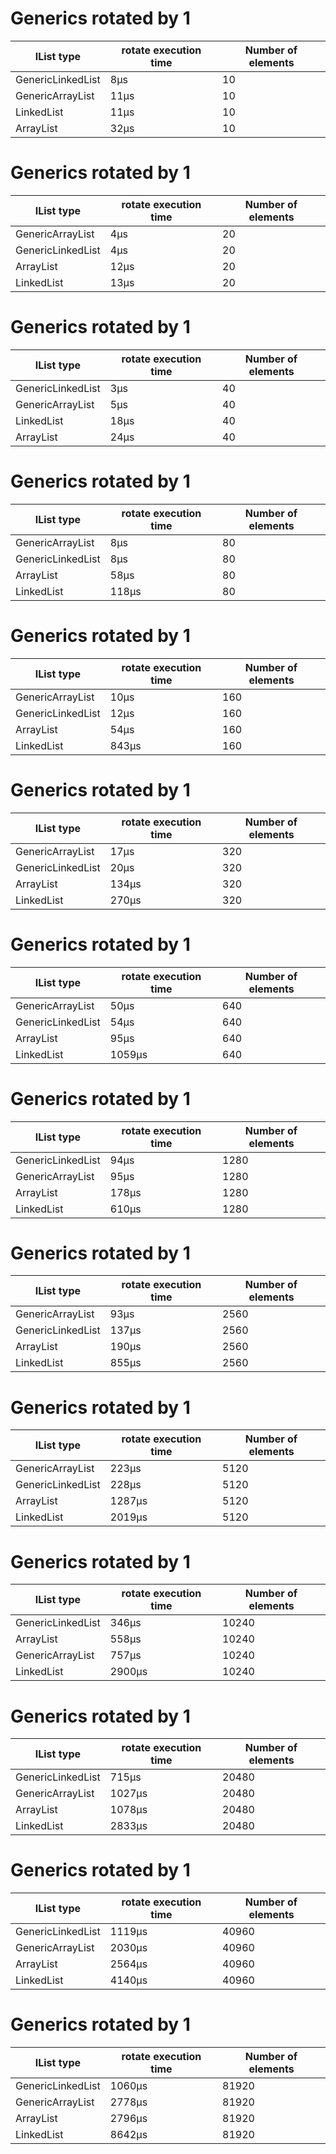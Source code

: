 # Generics rotated by 1
| IList type | rotate execution time | Number of elements | 
| --- | --- | --- | 
| GenericLinkedList | 8μs | 10 | 
| GenericArrayList | 11μs | 10 | 
| LinkedList | 11μs | 10 | 
| ArrayList | 32μs | 10 | 
# Generics rotated by 1
| IList type | rotate execution time | Number of elements | 
| --- | --- | --- | 
| GenericArrayList | 4μs | 20 | 
| GenericLinkedList | 4μs | 20 | 
| ArrayList | 12μs | 20 | 
| LinkedList | 13μs | 20 | 
# Generics rotated by 1
| IList type | rotate execution time | Number of elements | 
| --- | --- | --- | 
| GenericLinkedList | 3μs | 40 | 
| GenericArrayList | 5μs | 40 | 
| LinkedList | 18μs | 40 | 
| ArrayList | 24μs | 40 | 
# Generics rotated by 1
| IList type | rotate execution time | Number of elements | 
| --- | --- | --- | 
| GenericArrayList | 8μs | 80 | 
| GenericLinkedList | 8μs | 80 | 
| ArrayList | 58μs | 80 | 
| LinkedList | 118μs | 80 | 
# Generics rotated by 1
| IList type | rotate execution time | Number of elements | 
| --- | --- | --- | 
| GenericArrayList | 10μs | 160 | 
| GenericLinkedList | 12μs | 160 | 
| ArrayList | 54μs | 160 | 
| LinkedList | 843μs | 160 | 
# Generics rotated by 1
| IList type | rotate execution time | Number of elements | 
| --- | --- | --- | 
| GenericArrayList | 17μs | 320 | 
| GenericLinkedList | 20μs | 320 | 
| ArrayList | 134μs | 320 | 
| LinkedList | 270μs | 320 | 
# Generics rotated by 1
| IList type | rotate execution time | Number of elements | 
| --- | --- | --- | 
| GenericArrayList | 50μs | 640 | 
| GenericLinkedList | 54μs | 640 | 
| ArrayList | 95μs | 640 | 
| LinkedList | 1059μs | 640 | 
# Generics rotated by 1
| IList type | rotate execution time | Number of elements | 
| --- | --- | --- | 
| GenericLinkedList | 94μs | 1280 | 
| GenericArrayList | 95μs | 1280 | 
| ArrayList | 178μs | 1280 | 
| LinkedList | 610μs | 1280 | 
# Generics rotated by 1
| IList type | rotate execution time | Number of elements | 
| --- | --- | --- | 
| GenericArrayList | 93μs | 2560 | 
| GenericLinkedList | 137μs | 2560 | 
| ArrayList | 190μs | 2560 | 
| LinkedList | 855μs | 2560 | 
# Generics rotated by 1
| IList type | rotate execution time | Number of elements | 
| --- | --- | --- | 
| GenericArrayList | 223μs | 5120 | 
| GenericLinkedList | 228μs | 5120 | 
| ArrayList | 1287μs | 5120 | 
| LinkedList | 2019μs | 5120 | 
# Generics rotated by 1
| IList type | rotate execution time | Number of elements | 
| --- | --- | --- | 
| GenericLinkedList | 346μs | 10240 | 
| ArrayList | 558μs | 10240 | 
| GenericArrayList | 757μs | 10240 | 
| LinkedList | 2900μs | 10240 | 
# Generics rotated by 1
| IList type | rotate execution time | Number of elements | 
| --- | --- | --- | 
| GenericLinkedList | 715μs | 20480 | 
| GenericArrayList | 1027μs | 20480 | 
| ArrayList | 1078μs | 20480 | 
| LinkedList | 2833μs | 20480 | 
# Generics rotated by 1
| IList type | rotate execution time | Number of elements | 
| --- | --- | --- | 
| GenericLinkedList | 1119μs | 40960 | 
| GenericArrayList | 2030μs | 40960 | 
| ArrayList | 2564μs | 40960 | 
| LinkedList | 4140μs | 40960 | 
# Generics rotated by 1
| IList type | rotate execution time | Number of elements | 
| --- | --- | --- | 
| GenericLinkedList | 1060μs | 81920 | 
| GenericArrayList | 2778μs | 81920 | 
| ArrayList | 2796μs | 81920 | 
| LinkedList | 8642μs | 81920 | 

